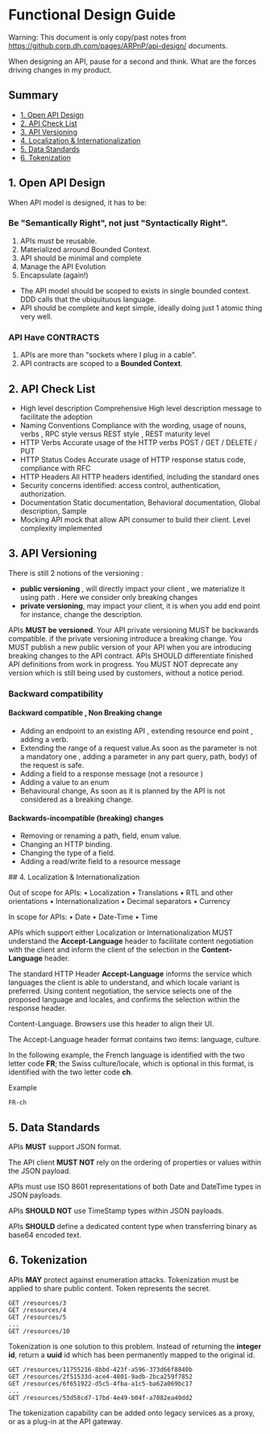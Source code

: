 # Functional Design Guide
Warning: This document is only copy/past notes from https://github.corp.dh.com/pages/ARPnP/api-design/ documents.

When designing an API, pause for a second and think. What are the forces driving changes in my product.

## Summary

- [1. Open API Design](#openapi)
- [2. API Check List](#apicheck)
- [3. API Versioning](#apiversionning)
- [4. Localization & Internationalization](#apii18n)
- [5. Data Standards](#apidata)
- [6. Tokenization](#apitoken)


## <a id="openapi">1. Open API Design</a>

When API model is designed, it has to be:
### Be "Semantically Right", not just "Syntactically Right".

1. APIs must be reusable.
2. Materialized arround Bounded Context.
3. API should be minimal and complete
4. Manage the API Evolution
5. Encapsulate (again!)

- The API model should be scoped to exists in  single bounded context. DDD calls that the ubiquituous language.
- API should be complete and kept simple, ideally doing just 1 atomic thing very well.

### API Have CONTRACTS 

1. APIs are more than "sockets where I plug in a cable".
2. API contracts are scoped to a <b>Bounded Context</b>.

## <a id="apicheck">2. API Check List

- High level description Comprehensive High level description message to facilitate the adoption
- Naming Conventions Compliance with the wording, usage of nouns, verbs , RPC style versus REST style , REST maturity level
- HTTP Verbs Accurate usage of the HTTP verbs POST / GET / DELETE / PUT
- HTTP Status Codes Accurate usage of HTTP response status code, compliance with RFC
- HTTP Headers All HTTP headers identified, including the standard ones
- Security concerns identified: access control, authentication, authorization.
- Documentation Static documentation, Behavioral documentation, Global description, Sample
- Mocking API mock that allow API consumer to build their client. Level complexity implemented

## <a id="apiversionning">3. API Versioning

There is still 2 notions of the versioning : 
- <b>public versioning</b> , will directly impact your client , we materialize it using path . Here we consider only breaking changes 
- <b>private versioning</b>, may impact your client, it is when you add end point for instance, change the description.

APIs <b>MUST be versioned</b>. Your API private versioning MUST be backwards compatible. if the private versioning introduce a breaking change. You MUST publish a new public version of your API when you are introducing breaking changes to the API contract.
APIs SHOULD differentiate finished API definitions from work in progress. You MUST NOT deprecate any version which is still being used by customers, without a notice period.

### Backward compatibility

#### Backward compatible , Non Breaking change
- Adding an endpoint to an existing API , extending resource end point , adding a verb.
- Extending the range of a request value.As soon as the parameter is not a mandatory one , adding a parameter in any part query, path,
body) of the request is safe.
- Adding a field to a response message (not a resource )
- Adding a value to an enum
- Behavioural change, As soon as it is planned by the API is not considered as a breaking change.

#### Backwards-incompatible (breaking) changes
- Removing or renaming a path, field, enum value.
- Changing an HTTP binding.
- Changing the type of a field.
- Adding a read/write field to a resource message

##<a id="apii18n"> 4. Localization & Internationalization

Out of scope for APIs:
• Localization
• Translations
• RTL and other orientations
• Internationalization
• Decimal separators
• Currency

In scope for APIs:
• Date
• Date-Time
• Time

APIs which support either Localization or Internationalization MUST understand the <b>Accept-Language</b> header to facilitate content negotiation with the client and inform the client of the selection in the <b>Content-Language</b> header.

The standard HTTP Header <b>Accept-Language</b> informs the service which languages the client is able to understand, and which locale variant is preferred. Using content negotiation, the service selects one of the proposed language and locales, and confirms the selection within the response header.

Content-Language. Browsers use this header to align their UI.

The Accept-Language header format contains two items: language, culture.

In the following example, the French language is identified with the two letter code <b>FR</b>; the Swiss culture/locale, which is optional in this format, is identified with the two letter code <b>ch</b>.

Example
```
FR-ch
```

## <a id="apidata">5. Data Standards

APIs <b>MUST</b> support JSON format.

The API client <b>MUST NOT</b> rely on the ordering of properties or values within the JSON payload.

APIs must use ISO 8601 representations of both Date and DateTime types in JSON payloads.

APIs <b>SHOULD NOT</b> use TimeStamp types within JSON payloads.

APIs <b>SHOULD</b> define a dedicated content type when transferring binary as base64 encoded text.

## <a id="apitoken">6. Tokenization </a>

APIs <b>MAY</b> protect against enumeration attacks. Tokenization must be applied to share public content. Token represents the secret.

```
GET /resources/3
GET /resources/4
GET /resources/5
...
GET /resources/10
```
Tokenization is one solution to this problem. Instead of returning the <b>integer id</b>, return a <b>uuid</b> id which has been permanently mapped to the original id.

```
GET /resources/11755216-8bbd-423f-a596-373d66f8840b
GET /resources/2f51533d-ace4-4801-9adb-2bca259f7852
GET /resources/6f651922-d5c5-4fba-a1c5-ba62a069bc17
...
GET /resources/53d58cd7-17bd-4e49-b04f-a7082ea40dd2
```

The tokenization capability can be added onto legacy services as a proxy, or as a plug-in at the API gateway.
